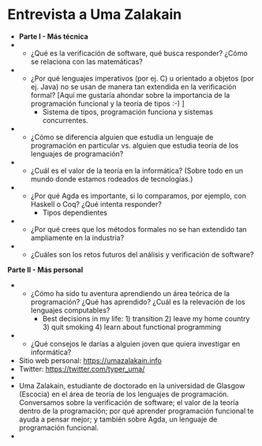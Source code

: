 # Entrevista a Uma Zalakain

- **Parte I - Más técnica**
- - ¿Qué es la verificación de software, qué busca responder? ¿Cómo se relaciona con las matemáticas?
- - ¿Por qué lenguajes imperativos (por ej. C) u orientado a objetos (por ej. Java) no se usan de manera tan extendida en la verificación formal? [Aquí me gustaría ahondar sobre la importancia de la programación funcional y la teoría de tipos :-) ]
	- Sistema de tipos, programación funciona y sistemas concurrentes.
- - ¿Cómo se diferencia alguien que estudia un lenguaje de programación en particular vs. alguien que estudia teoría de los lenguajes de programación?
- - ¿Cuál es el valor de la teoría en la informática? (Sobre todo en un mundo donde estamos rodeados de tecnologías.)
- - ¿Por qué Agda es importante, si lo comparamos, por ejemplo, con Haskell o Coq? ¿Qué intenta responder?
	- Tipos dependientes
- - ¿Por qué crees que los métodos formales no se han extendido tan ampliamente en la industria?
- - ¿Cuáles son los retos futuros del análisis y verificación de software? 

  
**Parte II - Más personal**
- - ¿Cómo ha sido tu aventura aprendiendo un área teórica de la programación? ¿Qué has aprendido? ¿Cuál es la relevación de los lenguajes computables?
	- Best decisions in my life: 1) transition 2) leave my home country 3) quit smoking 4) learn about functional programming
- - ¿Qué consejos le darías a alguien joven que quiera investigar en informática?
- Sitio web personal: https://umazalakain.info
- Twitter: https://twitter.com/typer_uma/
- 
- Uma Zalakain, estudiante de doctorado en la universidad de Glasgow (Escocia) en el área de teoría de los lenguajes de programación. Conversamos sobre la verificación de software; el valor de la teoría dentro de la programación; por qué aprender programación funcional te ayuda a pensar mejor; y también sobre Agda, un lenguaje de programación funcional.
- 
